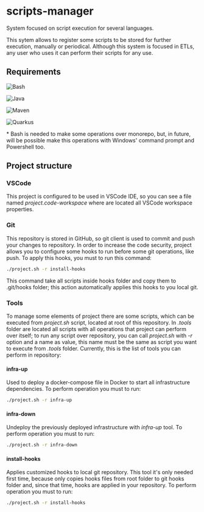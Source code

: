 # scripts-manager
System focused on script execution for several languages.

This sytem allows to register some scripts to be stored for further execution, manually or periodical. Although this system is focused in ETLs, any user who uses it can perform their scripts for any use.

## Requirements

![Bash](https://img.shields.io/badge/Bash-*-8A2BE2)

![Java](https://img.shields.io/badge/Java-17+-red)

![Maven](https://img.shields.io/badge/Maven-3.9+-yellowgreen)

![Quarkus](https://img.shields.io/badge/Quarkus-3+-blue)

\* Bash is needed to make some operations over monorepo, but, in future, will be possible make this operations with Windows' command prompt and Powershell too.

## Project structure

### VSCode
This project is configured to be used in VSCode IDE, so you can see a file named *project.code-workspace* where are located all VSCode workspace properties.

### Git
This repository is stored in GitHub, so git client is used to commit and push your changes to repository. In order to increase the code security, project allows you to configure some hooks to run before some git operations, like push. To apply this hooks, you must to run this command:

```bash
./project.sh -r install-hooks
```

This command take all scripts inside hooks folder and copy them to .git/hooks folder; this action automatically applies this hooks to you local git.

### Tools
To manage some elements of project there are some scripts, which can be executed from *project.sh* script, located at root of this repository. In *.tools* folder are located all scripts with all operations that project can perform over itself; to run any script over repository, you can call *project.sh* with *-r* option and a name as value, this name must be the same as script you want to execute from *.tools* folder. Currently, this is the list of tools you can perform in repository:

#### infra-up
Used to deploy a docker-compose file in Docker to start all infrastructure dependencies. To perform operation you must to run:

```bash
./project.sh -r infra-up
```

#### infra-down
Undeploy the previously deployed infrastructure with *infra-up* tool. To perform operation you must to run:

```bash
./project.sh -r infra-down
```

#### install-hooks
Applies customized hooks to local git repository. This tool it's only needed first time, because only copies hooks files from root folder to git hooks folder and, since that time, hooks are applied in your repository. To perform operation you must to run:

```bash
./project.sh -r install-hooks
```